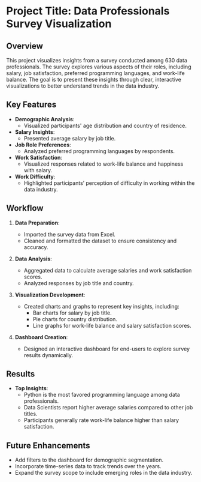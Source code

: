 # Project Title: Data Professionals Survey Visualization

## Overview
This project visualizes insights from a survey conducted among 630 data professionals. The survey explores various aspects of their roles, including salary, job satisfaction, preferred programming languages, and work-life balance. The goal is to present these insights through clear, interactive visualizations to better understand trends in the data industry.

## Key Features
- **Demographic Analysis**:
  - Visualized participants' age distribution and country of residence.
- **Salary Insights**:
  - Presented average salary by job title.
- **Job Role Preferences**:
  - Analyzed preferred programming languages by respondents.
- **Work Satisfaction**:
  - Visualized responses related to work-life balance and happiness with salary.
- **Work Difficulty**:
  - Highlighted participants’ perception of difficulty in working within the data industry.

## Workflow
1. **Data Preparation**:
   - Imported the survey data from Excel.
   - Cleaned and formatted the dataset to ensure consistency and accuracy.

2. **Data Analysis**:
   - Aggregated data to calculate average salaries and work satisfaction scores.
   - Analyzed responses by job title and country.

3. **Visualization Development**:
   - Created charts and graphs to represent key insights, including:
     - Bar charts for salary by job title.
     - Pie charts for country distribution.
     - Line graphs for work-life balance and salary satisfaction scores.

4. **Dashboard Creation**:
   - Designed an interactive dashboard for end-users to explore survey results dynamically.

## Results
- **Top Insights**:
  - Python is the most favored programming language among data professionals.
  - Data Scientists report higher average salaries compared to other job titles.
  - Participants generally rate work-life balance higher than salary satisfaction.

## Future Enhancements
- Add filters to the dashboard for demographic segmentation.
- Incorporate time-series data to track trends over the years.
- Expand the survey scope to include emerging roles in the data industry.

